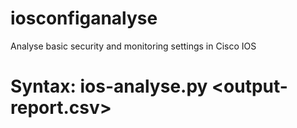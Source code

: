 # iosconfiganalyse
Analyse basic security and monitoring settings in Cisco IOS

# Syntax: ios-analyse.py <input-config-directory> <output-report.csv>
